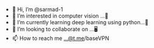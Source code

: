 - 👋 Hi, I’m @sarmad-1
- 👀 I’m interested in computer vision ...👀
- 🌱 I’m currently learning deep learning using python...🐍
- 💞️ I’m looking to collaborate on ...🖥️
- 📫 How to reach me ...@t.me/baseVPN

<!---
sarmad-1/sarmad-1 is a ✨ special ✨ repository because its `README.md` (this file) appears on your GitHub profile.
You can click the Preview link to take a look at your changes.
--->

